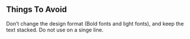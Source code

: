 ## Things To Avoid

Don’t change the design format (Bold fonts and light fonts), and keep the text stacked. Do not use on a singe line.
